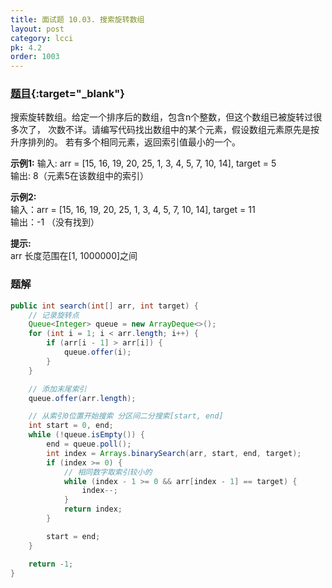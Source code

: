 ```yaml
---
title: 面试题 10.03. 搜索旋转数组
layout: post
category: lcci
pk: 4.2
order: 1003
---
```


### [题目](https://leetcode-cn.com/search-rotate-array-lcci/){:target="_blank"}

搜索旋转数组。给定一个排序后的数组，包含n个整数，但这个数组已被旋转过很多次了，
次数不详。请编写代码找出数组中的某个元素，假设数组元素原先是按升序排列的。
若有多个相同元素，返回索引值最小的一个。

**示例1:**
输入: arr = [15, 16, 19, 20, 25, 1, 3, 4, 5, 7, 10, 14], target = 5  
输出: 8（元素5在该数组中的索引）

**示例2:**  
输入：arr = [15, 16, 19, 20, 25, 1, 3, 4, 5, 7, 10, 14], target = 11  
输出：-1 （没有找到）

**提示:**  
arr 长度范围在[1, 1000000]之间

### 题解

```java
public int search(int[] arr, int target) {
    // 记录旋转点
    Queue<Integer> queue = new ArrayDeque<>();
    for (int i = 1; i < arr.length; i++) {
        if (arr[i - 1] > arr[i]) {
            queue.offer(i);
        }
    }

    // 添加末尾索引
    queue.offer(arr.length);

    // 从索引0位置开始搜索 分区间二分搜索[start, end]
    int start = 0, end;
    while (!queue.isEmpty()) {
        end = queue.poll();
        int index = Arrays.binarySearch(arr, start, end, target);
        if (index >= 0) {
            // 相同数字取索引较小的
            while (index - 1 >= 0 && arr[index - 1] == target) {
                index--;
            }
            return index;
        }

        start = end;
    }

    return -1;
}
```